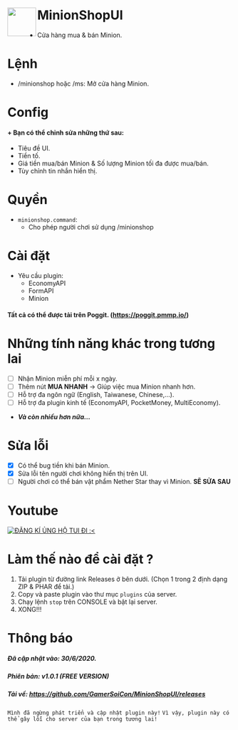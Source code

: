 <h1>MinionShopUI<img src="https://66.media.tumblr.com/98d68e65feb79d306e988e68336378b7/tumblr_mr7xajaGAw1s3ff40o1_400.gifv" height="64" width="64" align="left"></img></h1>

+ Cửa hàng mua & bán Minion.

# Lệnh
+ /minionshop hoặc /ms: Mở cửa hàng Minion.

# Config
#### + Bạn có thể chỉnh sửa những thứ sau:
   - Tiêu đề UI.
   - Tiền tố.
   - Giá tiền mua/bán Minion & Số lượng Minion tối đa được mua/bán.
   - Tùy chỉnh tin nhắn hiển thị.
# Quyền
+ ```minionshop.command```:
   - Cho phép người chơi sử dụng /minionshop

# Cài đặt
+ Yêu cầu plugin:
   - EconomyAPI
   - FormAPI
   - Minion
#### Tất cả có thể được tải trên Poggit. (https://poggit.pmmp.io/)

# Những tính năng khác trong tương lai
- [ ] Nhận Minion miễn phí mỗi x ngày.
- [ ] Thêm nút **MUA NHANH** -> Giúp việc mua Minion nhanh hơn.
- [ ] Hỗ trợ đa ngôn ngữ (English, Taiwanese, Chinese,...).
- [ ] Hỗ trợ đa plugin kinh tế (EconomyAPI, PocketMoney, MultiEconomy).
+ ***Và còn nhiều hơn nữa...***

# Sửa lỗi
- [X] Có thể bug tiền khi bán Minion.
- [X] Sửa lỗi tên người chơi không hiển thị trên UI.
- [ ] Người chơi có thể bán vật phẩm Nether Star thay vì Minion. **SẼ SỬA SAU**

# Youtube
[![ĐĂNG KÍ ỦNG HỘ TUI ĐI :<](https://img.youtube.com/vi/5hC5oMJLrqc/0.jpg)](https://youtu.be/5hC5oMJLrqc "ĐĂNG KÍ ỦNG HỘ TUI ĐI :<")

# Làm thế nào để cài đặt ?
1. Tải plugin từ đường link Releases ở bên dưới. (Chọn 1 trong 2 định dạng ZIP & PHAR để tải.)
2. Copy và paste plugin vào thư mục ```plugins``` của server.
3. Chạy lệnh ```stop``` trên CONSOLE và bật lại server.
4. XONG!!!

# Thông báo
##### Đã cập nhật vào: 30/6/2020.
##### Phiên bản: v1.0.1 (FREE VERSION)
##### Tải về: https://github.com/GamerSoiCon/MinionShopUI/releases
```Mình đã ngừng phát triển và cập nhật plugin này!```
```Vì vậy, plugin này có thể gây lỗi cho server của bạn trong tương lai!```
